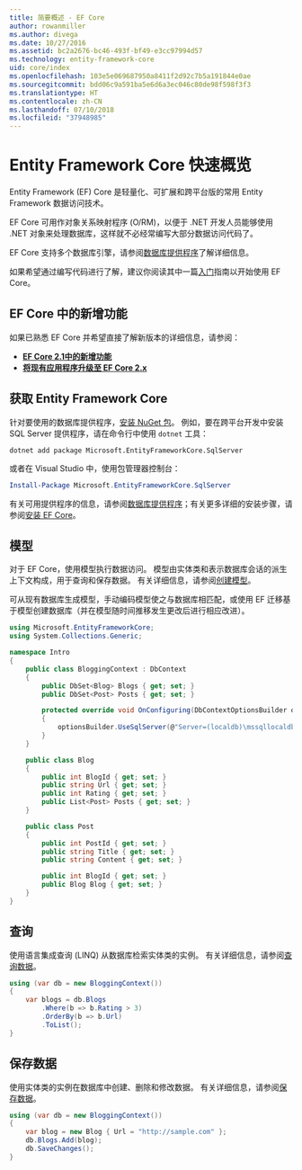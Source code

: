 ```yaml
---
title: 简要概述 - EF Core
author: rowanmiller
ms.author: divega
ms.date: 10/27/2016
ms.assetid: bc2a2676-bc46-493f-bf49-e3cc97994d57
ms.technology: entity-framework-core
uid: core/index
ms.openlocfilehash: 103e5e069687950a8411f2d92c7b5a191844e0ae
ms.sourcegitcommit: bdd06c9a591ba5e6d6a3ec046c80de98f598f3f3
ms.translationtype: HT
ms.contentlocale: zh-CN
ms.lasthandoff: 07/10/2018
ms.locfileid: "37948985"
---
```

# <a name="entity-framework-core-quick-overview"></a>Entity Framework Core 快速概览

Entity Framework (EF) Core 是轻量化、可扩展和跨平台版的常用 Entity Framework 数据访问技术。

EF Core 可用作对象关系映射程序 (O/RM)，以便于 .NET 开发人员能够使用 .NET 对象来处理数据库，这样就不必经常编写大部分数据访问代码了。

EF Core 支持多个数据库引擎，请参阅[数据库提供程序](providers/index.md)了解详细信息。

如果希望通过编写代码进行了解，建议你阅读其中一篇[入门](get-started/index.md)指南以开始使用 EF Core。

## <a name="what-is-new-in-ef-core"></a>EF Core 中的新增功能

如果已熟悉 EF Core 并希望直接了解新版本的详细信息，请参阅：

- **[EF Core 2.1中的新增功能](xref:core/what-is-new/ef-core-2.1)**
- **[将现有应用程序升级至 EF Core 2.x](xref:core/miscellaneous/1x-2x-upgrade)**


## <a name="get-entity-framework-core"></a>获取 Entity Framework Core

针对要使用的数据库提供程序，[安装 NuGet 包](https://docs.nuget.org/ndocs/quickstart/use-a-package)。 例如，要在跨平台开发中安装 SQL Server 提供程序，请在命令行中使用 `dotnet` 工具：

``` Console
dotnet add package Microsoft.EntityFrameworkCore.SqlServer
```

或者在 Visual Studio 中，使用包管理器控制台：

``` PowerShell
Install-Package Microsoft.EntityFrameworkCore.SqlServer
```
有关可用提供程序的信息，请参阅[数据库提供程序](providers/index.md)；有关更多详细的安装步骤，请参阅[安装 EF Core](get-started/install/index.md)。

## <a name="the-model"></a>模型

对于 EF Core，使用模型执行数据访问。 模型由实体类和表示数据库会话的派生上下文构成，用于查询和保存数据。 有关详细信息，请参阅[创建模型](modeling/index.md)。

可从现有数据库生成模型，手动编码模型使之与数据库相匹配，或使用 EF 迁移基于模型创建数据库（并在模型随时间推移发生更改后进行相应改进）。

``` csharp
using Microsoft.EntityFrameworkCore;
using System.Collections.Generic;

namespace Intro
{
    public class BloggingContext : DbContext
    {
        public DbSet<Blog> Blogs { get; set; }
        public DbSet<Post> Posts { get; set; }

        protected override void OnConfiguring(DbContextOptionsBuilder optionsBuilder)
        {
            optionsBuilder.UseSqlServer(@"Server=(localdb)\mssqllocaldb;Database=MyDatabase;Trusted_Connection=True;");
        }
    }

    public class Blog
    {
        public int BlogId { get; set; }
        public string Url { get; set; }
        public int Rating { get; set; }
        public List<Post> Posts { get; set; }
    }

    public class Post
    {
        public int PostId { get; set; }
        public string Title { get; set; }
        public string Content { get; set; }

        public int BlogId { get; set; }
        public Blog Blog { get; set; }
    }
}
```

## <a name="querying"></a>查询

使用语言集成查询 (LINQ) 从数据库检索实体类的实例。 有关详细信息，请参阅[查询数据](querying/index.md)。

``` csharp
using (var db = new BloggingContext())
{
    var blogs = db.Blogs
        .Where(b => b.Rating > 3)
        .OrderBy(b => b.Url)
        .ToList();
}
```

## <a name="saving-data"></a>保存数据

使用实体类的实例在数据库中创建、删除和修改数据。 有关详细信息，请参阅[保存数据](saving/index.md)。

``` csharp
using (var db = new BloggingContext())
{
    var blog = new Blog { Url = "http://sample.com" };
    db.Blogs.Add(blog);
    db.SaveChanges();
}
```
